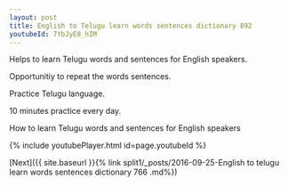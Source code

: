 ```yaml
---
layout: post
title: English to Telugu learn words sentences dictionary 892 
youtubeId: 7YbJyE8_hIM
---
```

 
 
Helps to learn Telugu words and sentences for English speakers.

Opportunitiy to repeat the words sentences. 

Practice Telugu language. 
 
10 minutes practice every day. 
 
How to learn Telugu words and sentences for English speakers 
 
{% include youtubePlayer.html id=page.youtubeId %}
 
 
[Next]({{ site.baseurl }}{% link  split1/_posts/2016-09-25-English to telugu learn words sentences dictionary 766 .md%})
 
